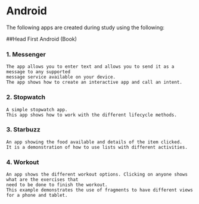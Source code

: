 # Android

The following apps are created during study using the following:

##Head First Android (Book)

### 1. Messenger
    The app allows you to enter text and allows you to send it as a message to any supported 
    message service available on your device. 
    The app shows how to create an interactive app and call an intent.

### 2. Stopwatch
    A simple stopwatch app. 
    This app shows how to work with the different lifecycle methods. 

### 3. Starbuzz
    An app showing the food available and details of the item clicked.
    It is a demonstration of how to use lists with different activities.
    
### 4. Workout
    An app shows the different workout options. Clicking on anyone shows what are the exercises that 
    need to be done to finish the workout.
    This example demonstrates the use of fragments to have different views for a phone and tablet.

